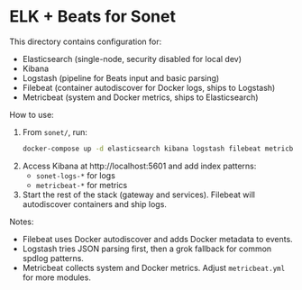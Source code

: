 # ELK + Beats for Sonet

This directory contains configuration for:
- Elasticsearch (single-node, security disabled for local dev)
- Kibana
- Logstash (pipeline for Beats input and basic parsing)
- Filebeat (container autodiscover for Docker logs, ships to Logstash)
- Metricbeat (system and Docker metrics, ships to Elasticsearch)

How to use:
1. From `sonet/`, run:
   ```bash
   docker-compose up -d elasticsearch kibana logstash filebeat metricbeat
   ```
2. Access Kibana at http://localhost:5601 and add index patterns:
   - `sonet-logs-*` for logs
   - `metricbeat-*` for metrics
3. Start the rest of the stack (gateway and services). Filebeat will autodiscover containers and ship logs.

Notes:
- Filebeat uses Docker autodiscover and adds Docker metadata to events.
- Logstash tries JSON parsing first, then a grok fallback for common spdlog patterns.
- Metricbeat collects system and Docker metrics. Adjust `metricbeat.yml` for more modules.